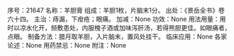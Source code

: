 序号：21647
名称：羊胆膏
组成：羊胆1枚，片脑末1分。
出处：《景岳全书》卷六十四。
主治：痔漏，下疳疮；眼痛。
加减：None
功效：None
用法用量：用时以凉水化开，频敷患处，内服槐子酒或加味泻肝汤，若得熊胆更佳。如眼痛者，点眼。
制备方法：腊月取羊胆，入片脑末，置风处挂干。
临床应用：None
各家论述：None
用药禁忌：None
附注：None
